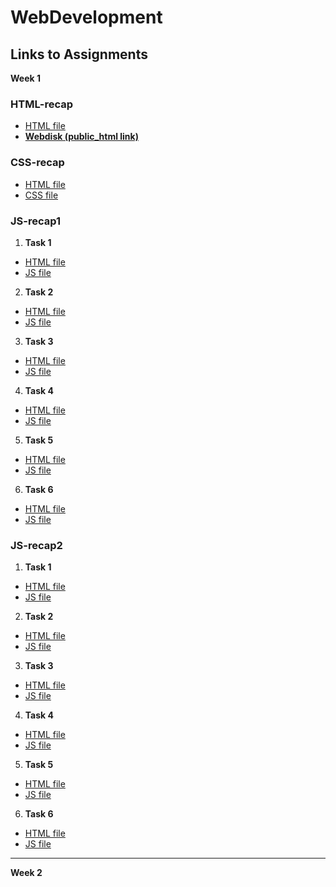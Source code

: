 # WebDevelopment

## Links to Assignments

**Week 1**
### HTML-recap
- [HTML file](https://github.com/RedEyeSH/WebCourse/blob/7e29ba2142751af06785c5ef0d1b23e25f58d9ae/Week1/HTML-recap/main.html)
- **[Webdisk (public_html link)](https://users.metropolia.fi/~quangth/WebCourse/Week1/HTML-recap/main.html)**

### CSS-recap
- [HTML file](https://github.com/RedEyeSH/WebCourse/blob/fd443697be72cd79e579166d27ee859530ba6016/Week1/CSS-recap/main.html)
- [CSS file](https://github.com/RedEyeSH/WebCourse/blob/fd443697be72cd79e579166d27ee859530ba6016/Week1/CSS-recap/style.css)

### JS-recap1
1. **Task 1**
- [HTML file](https://github.com/RedEyeSH/WebCourse/blob/fd443697be72cd79e579166d27ee859530ba6016/Week1/JS-recap1/t1/main.html)
- [JS file](https://github.com/RedEyeSH/WebCourse/blob/fd443697be72cd79e579166d27ee859530ba6016/Week1/JS-recap1/t1/script.js)

2. **Task 2**
- [HTML file](https://github.com/RedEyeSH/WebCourse/blob/fd443697be72cd79e579166d27ee859530ba6016/Week1/JS-recap1/t2/main.html)
- [JS file](https://github.com/RedEyeSH/WebCourse/blob/fd443697be72cd79e579166d27ee859530ba6016/Week1/JS-recap1/t2/script.js)

3. **Task 3**
- [HTML file](https://github.com/RedEyeSH/WebCourse/blob/fd443697be72cd79e579166d27ee859530ba6016/Week1/JS-recap1/t3/main.html)
- [JS file](https://github.com/RedEyeSH/WebCourse/blob/fd443697be72cd79e579166d27ee859530ba6016/Week1/JS-recap1/t3/script.js)
   
4. **Task 4**
- [HTML file](https://github.com/RedEyeSH/WebCourse/blob/fd443697be72cd79e579166d27ee859530ba6016/Week1/JS-recap1/t4/main.html)
- [JS file](https://github.com/RedEyeSH/WebCourse/blob/fd443697be72cd79e579166d27ee859530ba6016/Week1/JS-recap1/t4/script.js)
   
5. **Task 5**
- [HTML file](https://github.com/RedEyeSH/WebCourse/blob/fd443697be72cd79e579166d27ee859530ba6016/Week1/JS-recap1/t5/main.html)
- [JS file](https://github.com/RedEyeSH/WebCourse/blob/fd443697be72cd79e579166d27ee859530ba6016/Week1/JS-recap1/t5/script.js)
   
6. **Task 6**
- [HTML file](https://github.com/RedEyeSH/WebCourse/blob/fd443697be72cd79e579166d27ee859530ba6016/Week1/JS-recap1/t6/main.html)
- [JS file](https://github.com/RedEyeSH/WebCourse/blob/fd443697be72cd79e579166d27ee859530ba6016/Week1/JS-recap1/t6/script.js)
   
### JS-recap2
1. **Task 1**
- [HTML file](https://github.com/RedEyeSH/WebCourse/blob/44c49b9c268052b9d27436d20fa5ff5c2bffa434/Week1/JS-recap2/t1/main.html)
- [JS file](https://github.com/RedEyeSH/WebCourse/blob/44c49b9c268052b9d27436d20fa5ff5c2bffa434/Week1/JS-recap2/t1/script.js)

2. **Task 2**
- [HTML file](https://github.com/RedEyeSH/WebCourse/blob/44c49b9c268052b9d27436d20fa5ff5c2bffa434/Week1/JS-recap2/t2/main.html)
- [JS file](https://github.com/RedEyeSH/WebCourse/blob/44c49b9c268052b9d27436d20fa5ff5c2bffa434/Week1/JS-recap2/t2/script.js)

3. **Task 3**
- [HTML file](https://github.com/RedEyeSH/WebCourse/blob/44c49b9c268052b9d27436d20fa5ff5c2bffa434/Week1/JS-recap2/t3/main.html)
- [JS file](https://github.com/RedEyeSH/WebCourse/blob/44c49b9c268052b9d27436d20fa5ff5c2bffa434/Week1/JS-recap2/t3/script.js)
   
4. **Task 4**
- [HTML file](https://github.com/RedEyeSH/WebCourse/blob/44c49b9c268052b9d27436d20fa5ff5c2bffa434/Week1/JS-recap2/t4/main.html)
- [JS file](https://github.com/RedEyeSH/WebCourse/blob/44c49b9c268052b9d27436d20fa5ff5c2bffa434/Week1/JS-recap2/t4/script.js)
   
5. **Task 5**
- [HTML file](https://github.com/RedEyeSH/WebCourse/blob/44c49b9c268052b9d27436d20fa5ff5c2bffa434/Week1/JS-recap2/t5/main.html)
- [JS file](https://github.com/RedEyeSH/WebCourse/blob/44c49b9c268052b9d27436d20fa5ff5c2bffa434/Week1/JS-recap2/t5/script.js)
   
6. **Task 6**
- [HTML file](https://github.com/RedEyeSH/WebCourse/blob/44c49b9c268052b9d27436d20fa5ff5c2bffa434/Week1/JS-recap2/t6/main.html)
- [JS file](https://github.com/RedEyeSH/WebCourse/blob/44c49b9c268052b9d27436d20fa5ff5c2bffa434/Week1/JS-recap2/t6/script.js)

---

**Week 2**

